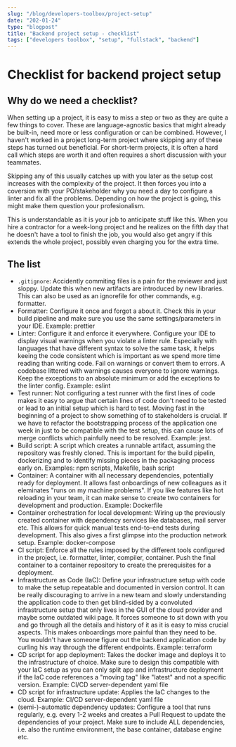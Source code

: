 ```yaml
---
slug: "/blog/developers-toolbox/project-setup"
date: "202-01-24"
type: "blogpost"
title: "Backend project setup - checklist"
tags: ["developers toolbox", "setup", "fullstack", "backend"]
---
```


# Checklist for backend project setup

## Why do we need a checklist?

When setting up a project, it is easy to miss a step or two as they are quite a few things to cover. These are language-agnostic basics that might already be built-in, need more or less configuration or can be combined. However, I haven't worked in a project long-term project where skipping any of these steps has turned out beneficial.
For short-term projects, it is often a hard call which steps are worth it and often requires a short discussion with your teammates.

Skipping any of this usually catches up with you later as the setup cost increases with the complexity of the project. It then forces you into a coversion with your PO/stakeholder why you need a day to configure a linter and fix all the problems. Depending on how the project is going, this might make them question your profesionalism.

This is understandable as it is your job to anticipate stuff like this. When you hire a contractor for a week-long project and he realizes on the fifth day that he doesn't have a tool to finish the job, you would also get angry if this extends the whole project, possibly even charging you for the extra time.

## The list

- `.gitignore`: Accidently commiting files is a pain for the reviewer and just sloppy. Update this when new artifacts are introduced by new libraries. This can also be used as an ignorefile for other commands, e.g. formatter.
- Formatter: Configure it once and forgot a about it. Check this in your build pipeline and make sure you use the same settings/parameters in your IDE. Example: prettier
- Linter: Configure it and enforce it everywhere. Configure your IDE to display visual warnings when you violate a linter rule. Especially with languages that have different syntax to solve the same task, it helps keeing the code consistent which is important as we spend more time reading than writing code. Fail on warnings or convert them to errors. A codebase littered with warnings causes everyone to ignore warnings. Keep the exceptions to an absolute minimum or add the exceptions to the linter config. Example: eslint
- Test runner: Not configuring a test runner with the first lines of code makes it easy to argue that certain lines of code don't need to be tested or lead to an initial setup which is hard to test. Moving fast in the beginning of a project to show something of to stakeholders is crucial. If we have to refactor the bootstrapping process of the application one week in just to be compatible with the test setup, this can cause lots of merge conflicts which painfully need to be resolved. Example: jest.
- Build script: A script which creates a runnable artifact, assuming the repository was freshly cloned. This is important for the build pipelin, dockerizing and to identify missing pieces in the packaging process early on. Examples: npm scripts, Makefile, bash script
- Container: A container with all necessary dependencies, potentially ready for deployment. It allows fast onboardings of new colleagues as it eleminates "runs on my machine problems". If you like features like hot reloading in your team, it can make sense to create two containers for development and production. Example: Dockerfile
- Container orchestration for local development: Wiring up the previously created container with dependency services like databases, mail server etc. This allows for quick manual tests end-to-end tests during development. This also gives a first glimpse into the production network setup. Example: docker-compose
- CI script: Enforce all the rules imposed by the different tools configured in the project, i.e. formatter, linter, compiler, container. Push the final container to a container repository to create the prerequisites for a deployment.
- Infrastructure as Code (IaC): Define your infrastructure setup with code to make the setup repeatable and documented in version control. It can be really discouraging to arrive in a new team and slowly understanding the application code to then get blind-sided by a convoluted infrastructure setup that only lives in the GUI of the cloud provider and maybe some outdated wiki page. It forces someone to sit down with you and go through all the details and history of it as it is easy to miss crucial aspects. This makes onboardings more painful than they need to be. You wouldn't have someone figure out the backend application code by curling his way through the different endpoints. Example: terraform
- CD script for app deployment: Takes the docker image and deploys it to the infrastructure of choice. Make sure to design this compatible with your IaC setup as you can only split app and infrastructure deployment if the IaC code references a "moving tag" like "latest" and not a specific version. Example: CI/CD server-dependent yaml file
- CD script for infrastructure update: Applies the IaC changes to the cloud. Example: CI/CD server-dependent yaml file
- (semi-)-automatic dependency updates: Configure a tool that runs regularly, e.g. every 1-2 weeks and creates a Pull Request to update the dependencies of your project. Make sure to include ALL dependencies, i.e. also the runtime environment, the base container, database engine etc.
